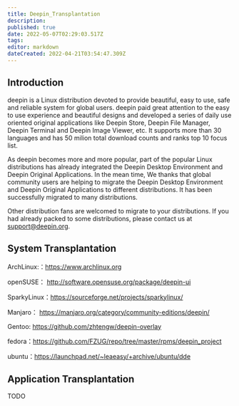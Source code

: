 ```yaml
---
title: Deepin_Transplantation
description: 
published: true
date: 2022-05-07T02:29:03.517Z
tags: 
editor: markdown
dateCreated: 2022-04-21T03:54:47.309Z
---
```


## Introduction

deepin is a Linux distribution devoted to provide beautiful, easy to use, safe and reliable system for global users. deepin paid great attention to the easy to use experience and beautiful designs and developed a series of daily use oriented original applications like Deepin Store, Deepin File Manager, Deepin Terminal and Deepin Image Viewer, etc. It supports more than 30 languages and has 50 milion total download counts and ranks top 10 focus list.

As deepin becomes more and more popular, part of the popular Linux distributions has already integrated the Deepin Desktop Environment and Deepin Original Applications. In the mean time, We thanks that global community users are helping to migrate the Deepin Desktop Environment and Deepin Original Applications to different distributions. It has been successfully migrated to many distributions.

Other distribution fans are welcomed to migrate to your distributions. If you had already packed to some distributions, please contact us at support@deepin.org.

## System Transplantation

ArchLinux:：<https://www.archlinux.org>

openSUSE： <http://software.opensuse.org/package/deepin-ui>

SparkyLinux：<https://sourceforge.net/projects/sparkylinux/>

Manjaro： <https://manjaro.org/category/community-editions/deepin/>

Gentoo: <https://github.com/zhtengw/deepin-overlay>

fedora：<https://github.com/FZUG/repo/tree/master/rpms/deepin_project>

ubuntu：<https://launchpad.net/~leaeasy/+archive/ubuntu/dde>

## Application Transplantation

TODO
